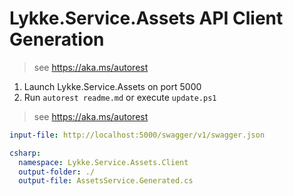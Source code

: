 ﻿# Lykke.Service.Assets API Client Generation
> see https://aka.ms/autorest

1) Launch Lykke.Service.Assets on port 5000
2) Run ```autorest readme.md``` or execute ```update.ps1```
> see https://aka.ms/autorest
``` yaml 
input-file: http://localhost:5000/swagger/v1/swagger.json

csharp:
  namespace: Lykke.Service.Assets.Client
  output-folder: ./
  output-file: AssetsService.Generated.cs
```